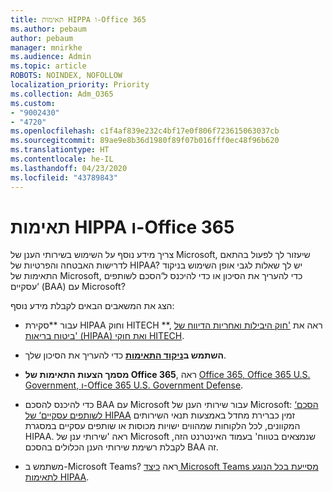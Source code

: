 ```yaml
---
title: תאימות HIPPA ו-Office 365
ms.author: pebaum
author: pebaum
manager: mnirkhe
ms.audience: Admin
ms.topic: article
ROBOTS: NOINDEX, NOFOLLOW
localization_priority: Priority
ms.collection: Adm_O365
ms.custom:
- "9002430"
- "4720"
ms.openlocfilehash: c1f4af839e232c4bf17e0f806f723615063037cb
ms.sourcegitcommit: 89ae9e8b36d1980f89f07b016fff0ec48f96b620
ms.translationtype: HT
ms.contentlocale: he-IL
ms.lasthandoff: 04/23/2020
ms.locfileid: "43789843"
---
```

# <a name="hippa-compliance-and-office-365"></a>תאימות HIPPA ו-Office 365

צריך מידע נוסף על השימוש בשירותי הענן של Microsoft, שיעזור לך לפעול בהתאם לדרישות האבטחה והפרטיות של HIPAA?  יש לך שאלות לגבי אופן השימוש בניקוד התאימות של Microsoft, כדי להעריך את הסיכון או כדי להיכנס ל‘הסכם לשותפים עסקיים‘ (BAA) עם Microsoft?   

הצג את המשאבים הבאים לקבלת מידע נוסף:

- עבור **סקירת HIPAA וחוק HITECH **, ראה את ['חוק היבילות ואחריות הדיווח של ביטוח בריאות' (HIPAA) ואת חוקי HITECH](https://docs.microsoft.com/microsoft-365/compliance/offering-hipaa-hitech?view=o365-worldwide).

- **השתמש ב[ניקוד התאימות](https://docs.microsoft.com/microsoft-365/compliance/offering-hipaa-hitech?view=o365-worldwide#use-microsoft-compliance-score-to-assess-your-risk)** כדי להעריך את הסיכון שלך.

- **מסמך הצעות התאימות של Office 365**, ראה [Office 365, Office 365 U.S. Government, ו-Office 365 U.S. Government Defense](https://go.microsoft.com/fwlink/p/?LinkID=2077751).

- כדי להיכנס להסכם BAA עם Microsoft עבור שירותי הענן של Microsoft: [‘הסכם לשותפים עסקיים‘ של HIPAA](https://aka.ms/BAA) זמין כברירת מחדל באמצעות תנאי השירותים המקוונים, לכל הלקוחות שמהווים ישויות מכוסות או שותפים עסקיים במסגרת HIPAA. ראה 'שירותי ענן של Microsoft שנמצאים בטווח' בעמוד האינטרנט הזה, לקבלת רשימת שירותי הענן הכלולים בהסכם BAA זה.

- משתמש ב-Microsoft Teams? ראה [כיצד Microsoft Teams מסייעת בכל הנוגע לתאימות HIPAA](https://www.microsoft.com/microsoft-365/blog/2019/04/30/white-paper-microsoft-teams-healthcare-providers-hipaa-compliance/).
